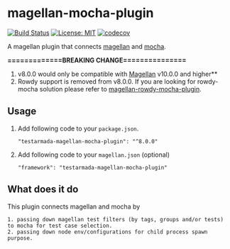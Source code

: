 # magellan-mocha-plugin

[![Build Status](https://travis-ci.org/TestArmada/magellan-mocha-plugin.svg?branch=master)](https://travis-ci.org/TestArmada/magellan-mocha-plugin)
[![License: MIT](https://img.shields.io/badge/License-MIT-green.svg)](https://opensource.org/licenses/MIT)
[![codecov](https://codecov.io/gh/TestArmada/magellan-mocha-plugin/branch/master/graph/badge.svg)](https://codecov.io/gh/TestArmada/magellan-mocha-plugin)

A magellan plugin that connects [magellan](https://github.com/TestArmada/magellan) and [mocha](https://mochajs.org). 


**=============BREAKING CHANGE===============**
 1. v8.0.0 would only be compatible with [Magellan](https://github.com/TestArmada/magellan) v10.0.0 and higher**
 2. Rowdy support is removed from v8.0.0. If you are looking for rowdy-mocha solution please refer to [magellan-rowdy-mocha-plugin](https://github.com/TestArmada/magellan-rowdy-mocha-plugin).

## Usage

 1. Add following code to your `package.json`. 

    ```
    "testarmada-magellan-mocha-plugin": "^8.0.0"
    ```

 2. Add following code to your `magellan.json` (optional)

    ```
    "framework": "testarmada-magellan-mocha-plugin"
    ```

## What does it do

This plugin connects magellan and mocha by

```
1. passing down magellan test filters (by tags, groups and/or tests) to mocha for test case selection.
2. passing down node env/configurations for child process spawn purpose.
```
